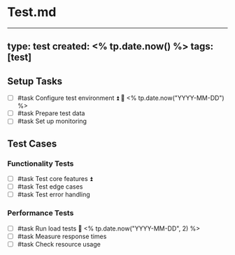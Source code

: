 # Test.md
---
type: test
created: <% tp.date.now() %>
tags: [test]
---

## Setup Tasks
- [ ] #task Configure test environment ⏫ 📅 <% tp.date.now("YYYY-MM-DD") %>
- [ ] #task Prepare test data
- [ ] #task Set up monitoring

## Test Cases
### Functionality Tests
- [ ] #task Test core features ⏫
- [ ] #task Test edge cases
- [ ] #task Test error handling

### Performance Tests
- [ ] #task Run load tests 📅 <% tp.date.now("YYYY-MM-DD", 2) %>
- [ ] #task Measure response times
- [ ] #task Check resource usage